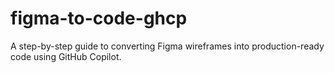 # figma-to-code-ghcp
A step-by-step guide to converting Figma wireframes into production-ready code using GitHub Copilot.
